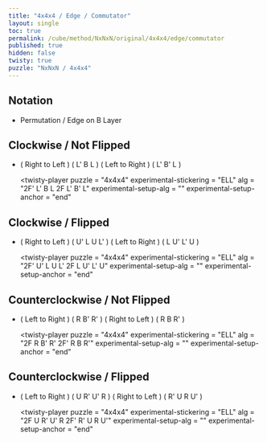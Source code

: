 ```yaml
---
title: "4x4x4 / Edge / Commutator"
layout: single
toc: true
permalink: /cube/method/NxNxN/original/4x4x4/edge/commutator
published: true
hidden: false
twisty: true
puzzle: "NxNxN / 4x4x4"
---
```

<span id="cube" puzzle="{{page.puzzle}}"></span>

<head>
  <base target="_blank">
</head>



## Notation

- Permutation / Edge on B Layer



## Clockwise / Not Flipped

- ( Right to Left ) ( L' B L ) ( Left to Right ) ( L' B' L )

  <twisty-player
    puzzle                    = "4x4x4"
    experimental-stickering   = "ELL"
    alg                       = "2F' L' B L 2F L' B' L"
    experimental-setup-alg    = ""
    experimental-setup-anchor = "end"
  ></twisty-player>



## Clockwise / Flipped

- ( Right to Left ) ( U' L U L' ) ( Left to Right ) ( L U' L' U )

  <twisty-player
    puzzle                    = "4x4x4"
    experimental-stickering   = "ELL"
    alg                       = "2F' U' L U L' 2F L U' L' U"
    experimental-setup-alg    = ""
    experimental-setup-anchor = "end"
  ></twisty-player>



## Counterclockwise / Not Flipped

- ( Left to Right ) ( R B' R' ) ( Right to Left ) ( R B R' )

  <twisty-player
    puzzle                    = "4x4x4"
    experimental-stickering   = "ELL"
    alg                       = "2F R B' R' 2F' R B R'"
    experimental-setup-alg    = ""
    experimental-setup-anchor = "end"
  ></twisty-player>



## Counterclockwise / Flipped

- ( Left to Right ) ( U R' U' R ) ( Right to Left ) ( R' U R U' )

  <twisty-player
    puzzle                    = "4x4x4"
    experimental-stickering   = "ELL"
    alg                       = "2F U R' U' R 2F' R' U R U'"
    experimental-setup-alg    = ""
    experimental-setup-anchor = "end"
  ></twisty-player>
